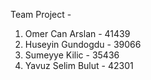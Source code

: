 Team Project -

1) Omer Can Arslan - 41439
2) Huseyin Gundogdu - 39066
3) Sumeyye Kilic - 35436
4) Yavuz Selim Bulut - 42301
